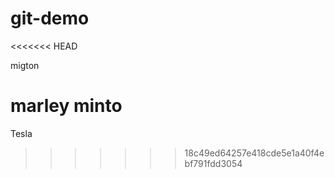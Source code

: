 # git-demo
<<<<<<< HEAD


migton

marley minto
=======
Tesla
>>>>>>> 18c49ed64257e418cde5e1a40f4ebf791fdd3054
